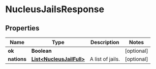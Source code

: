 
# NucleusJailsResponse

## Properties
Name | Type | Description | Notes
------------ | ------------- | ------------- | -------------
**ok** | **Boolean** |  |  [optional]
**nations** | [**List&lt;NucleusJailFull&gt;**](NucleusJailFull.md) | A list of jails. |  [optional]



